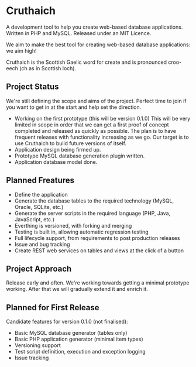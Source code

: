 Cruthaich
=========

A development tool to help you create web-based database applications. Written in PHP and MySQL.
Released under an MIT Licence.

We aim to make the best tool for creating web-based database applications: we aim high!

Cruthaich is the Scottish Gaelic word for create and is pronounced croo-eech (ch as in Scottish loch).


Project Status
--------------

We're still defining the scope and aims of the project.  Perfect time to join if you want to get in at the start
and help set the direction.

- Working on the first prototype (this will be version 0.1.0)
  This will be very limited in scope in order that we can get a first proof of concept
  completed and released as quickly as possible.  The plan is to have frequent releases
  with functionality increasing as we go.  Our target is to use Cruthaich to build
  future versions of itself.
- Application design being firmed up.
- Prototype MySQL database generation plugin written.
- Application database model done.


Planned Freatures
-----------------

- Define the application
- Generate the database tables to the required technology (MySQL, Oracle, SQLite, etc.)
- Generate the server scripts in the required language (PHP, Java, JavaScript, etc.)
- Everthing is versioned, with forking and merging
- Testing is built in, allowing automatic regression testing
- Full lifecycle support, from requirements to post production releases
- Issue and bug tracking
- Create REST web services on tables and views at the click of a button


Project Approach
----------------

Release early and often.  We're working towards getting a minimal prototype working.  After that we will gradually
extend it and enrich it.


Planned for First Release
-------------------------

Candidate features for version 0.1.0 (not finalised):
  - Basic MySQL database generator (tables only)
  - Basic PHP application generator (minimal item types)
  - Versioning support
  - Test script definition, execution and exception logging
  - Issue tracking

